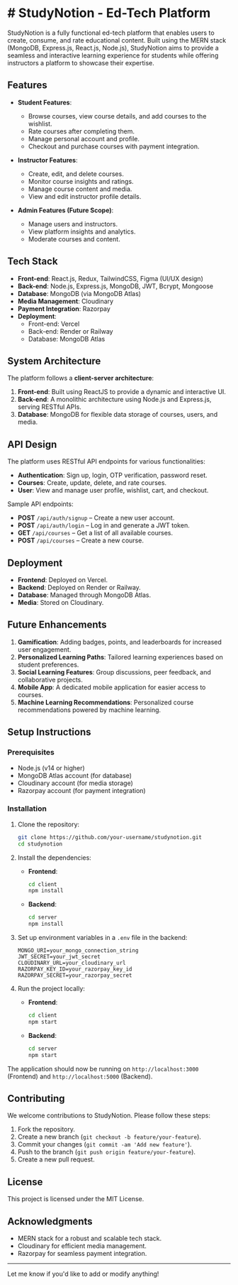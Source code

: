 
<h1># StudyNotion - Ed-Tech Platform</h1>

StudyNotion is a fully functional ed-tech platform that enables users to create, consume, and rate educational content. Built using the MERN stack (MongoDB, Express.js, React.js, Node.js), StudyNotion aims to provide a seamless and interactive learning experience for students while offering instructors a platform to showcase their expertise.

## Features
- **Student Features**:
  - Browse courses, view course details, and add courses to the wishlist.
  - Rate courses after completing them.
  - Manage personal account and profile.
  - Checkout and purchase courses with payment integration.
  
- **Instructor Features**:
  - Create, edit, and delete courses.
  - Monitor course insights and ratings.
  - Manage course content and media.
  - View and edit instructor profile details.

- **Admin Features (Future Scope)**:
  - Manage users and instructors.
  - View platform insights and analytics.
  - Moderate courses and content.

## Tech Stack
- **Front-end**: React.js, Redux, TailwindCSS, Figma (UI/UX design)
- **Back-end**: Node.js, Express.js, MongoDB, JWT, Bcrypt, Mongoose
- **Database**: MongoDB (via MongoDB Atlas)
- **Media Management**: Cloudinary
- **Payment Integration**: Razorpay
- **Deployment**:
  - Front-end: Vercel
  - Back-end: Render or Railway
  - Database: MongoDB Atlas

## System Architecture
The platform follows a **client-server architecture**:
1. **Front-end**: Built using ReactJS to provide a dynamic and interactive UI.
2. **Back-end**: A monolithic architecture using Node.js and Express.js, serving RESTful APIs.
3. **Database**: MongoDB for flexible data storage of courses, users, and media.

## API Design
The platform uses RESTful API endpoints for various functionalities:
- **Authentication**: Sign up, login, OTP verification, password reset.
- **Courses**: Create, update, delete, and rate courses.
- **User**: View and manage user profile, wishlist, cart, and checkout.

Sample API endpoints:
- **POST** `/api/auth/signup` – Create a new user account.
- **POST** `/api/auth/login` – Log in and generate a JWT token.
- **GET** `/api/courses` – Get a list of all available courses.
- **POST** `/api/courses` – Create a new course.

## Deployment
- **Frontend**: Deployed on Vercel.
- **Backend**: Deployed on Render or Railway.
- **Database**: Managed through MongoDB Atlas.
- **Media**: Stored on Cloudinary.

## Future Enhancements
1. **Gamification**: Adding badges, points, and leaderboards for increased user engagement.
2. **Personalized Learning Paths**: Tailored learning experiences based on student preferences.
3. **Social Learning Features**: Group discussions, peer feedback, and collaborative projects.
4. **Mobile App**: A dedicated mobile application for easier access to courses.
5. **Machine Learning Recommendations**: Personalized course recommendations powered by machine learning.

## Setup Instructions

### Prerequisites
- Node.js (v14 or higher)
- MongoDB Atlas account (for database)
- Cloudinary account (for media storage)
- Razorpay account (for payment integration)

### Installation

1. Clone the repository:
   ```bash
   git clone https://github.com/your-username/studynotion.git
   cd studynotion
   ```

2. Install the dependencies:
   - **Frontend**:
     ```bash
     cd client
     npm install
     ```

   - **Backend**:
     ```bash
     cd server
     npm install
     ```

3. Set up environment variables in a `.env` file in the backend:
   ```
   MONGO_URI=your_mongo_connection_string
   JWT_SECRET=your_jwt_secret
   CLOUDINARY_URL=your_cloudinary_url
   RAZORPAY_KEY_ID=your_razorpay_key_id
   RAZORPAY_SECRET=your_razorpay_secret
   ```

4. Run the project locally:
   - **Frontend**:
     ```bash
     cd client
     npm start
     ```
   - **Backend**:
     ```bash
     cd server
     npm start
     ```

The application should now be running on `http://localhost:3000` (Frontend) and `http://localhost:5000` (Backend).

## Contributing
We welcome contributions to StudyNotion. Please follow these steps:
1. Fork the repository.
2. Create a new branch (`git checkout -b feature/your-feature`).
3. Commit your changes (`git commit -am 'Add new feature'`).
4. Push to the branch (`git push origin feature/your-feature`).
5. Create a new pull request.

## License
This project is licensed under the MIT License.

## Acknowledgments
- MERN stack for a robust and scalable tech stack.
- Cloudinary for efficient media management.
- Razorpay for seamless payment integration.

---

Let me know if you'd like to add or modify anything!
